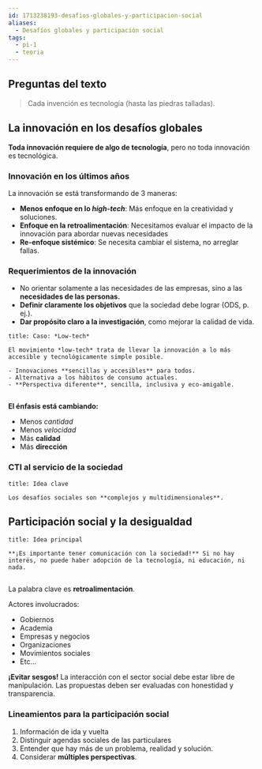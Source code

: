 ```yaml
---
id: 1713238193-desafios-globales-y-participacion-social
aliases:
  - Desafíos globales y participación social
tags:
  - pi-1
  - teoria
---
```


## Preguntas del texto

> Cada invención es tecnología (hasta las piedras talladas).

## La innovación en los desafíos globales

**Toda innovación requiere de algo de tecnología**, pero no toda innovación es tecnológica.

### Innovación en los últimos años

La innovación se está transformando de 3 maneras:

- **Menos enfoque en lo *high-tech***: Más enfoque en la creatividad y soluciones.
- **Enfoque en la retroalimentación**: Necesitamos evaluar el impacto de la innovación para abordar nuevas necesidades
- **Re-enfoque sistémico**: Se necesita cambiar el sistema, no arreglar fallas.

### Requerimientos de la innovación

- No orientar solamente a las necesidades de las empresas, sino a las **necesidades de las personas.**
- **Definir claramente los objetivos** que la sociedad debe lograr (ODS, p. ej.).
- **Dar propósito claro a la investigación**, como mejorar la calidad de vida.

```ad-example
title: Caso: *Low-tech*

El movimiento *low-tech* trata de llevar la innovación a lo más accesible y tecnológicamente simple posible.

- Innovaciones **sencillas y accesibles** para todos.
- Alternativa a los hábitos de consumo actuales.
- **Perspectiva diferente**, sencilla, inclusiva y eco-amigable.


```

**El énfasis está cambiando:**

- Menos *cantidad*
- Menos *velocidad*
- Más **calidad**
- Más **dirección**

### CTI al servicio de la sociedad

```ad-important
title: Idea clave

Los desafíos sociales son **complejos y multidimensionales**.

```

## Participación social y la desigualdad

```ad-important
title: Idea principal

**¡Es importante tener comunicación con la sociedad!** Si no hay interés, no puede haber adopción de la tecnología, ni educación, ni nada.


```

La palabra clave es **retroalimentación**.

Actores involucrados:

- Gobiernos
- Academia
- Empresas y negocios
- Organizaciones
- Movimientos sociales
- Etc...

**¡Evitar sesgos!** La interacción con el sector social debe estar libre de manipulación. Las propuestas deben ser evaluadas con honestidad y transparencia.

### Lineamientos para la participación social

1. Información de ida y vuelta
2. Distinguir agendas sociales de las particulares
3. Entender que hay más de un problema, realidad y solución.
4. Considerar **múltiples perspectivas**.

